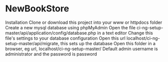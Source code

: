 # NewBookStore
Installation
Clone or download this project into your www or httpdocs folder
Create a new mysql database using phpMyAdmin
Open the file ci-ng-setup-master/api/application/config/database.php in a text editor
Change this file's settings to your database configuration
Open this url localhost/ci-ng-setup-master/api/migrate, this sets up the database
Open this folder in a browser, eg url, localhost/ci-ng-setup-master/
Default admin username is administrator and the password is password
